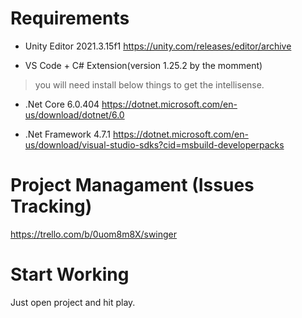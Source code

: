 # Requirements

- Unity Editor 2021.3.15f1
https://unity.com/releases/editor/archive

- VS Code + C# Extension(version 1.25.2 by the momment)

> you will need install below things to get the intellisense.

- .Net Core 6.0.404
https://dotnet.microsoft.com/en-us/download/dotnet/6.0

- .Net Framework 4.7.1
https://dotnet.microsoft.com/en-us/download/visual-studio-sdks?cid=msbuild-developerpacks

# Project Managament (Issues Tracking)

https://trello.com/b/0uom8m8X/swinger

# Start Working

Just open project and hit play.
